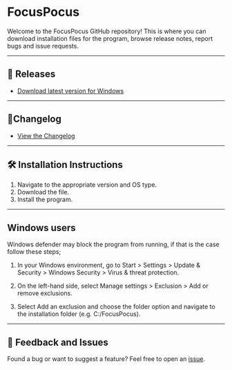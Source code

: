 # FocusPocus

Welcome to the FocusPocus GitHub repository! This is where you can download installation files for the program, browse release notes, report bugs and issue requests.

---
## 📂 Releases
- [Download latest version for Windows](https://github.com/martingylling/focuspocus_release/releases/v1.0.0/windows/focuspocus_v1.0.0_windows.exe)
---
## 🔗Changelog 
- [View the Changelog](./CHANGELOG.md)
---
## 🛠️ Installation Instructions

1. Navigate to the appropriate version and OS type.
2. Download the file.
3. Install the program.
---
## Windows users
Windows defender may block the program from running, if that is the case follow these steps;
 1. In your Windows environment, go to Start > Settings > Update & Security > Windows Security > Virus & threat protection.

 2. On the left-hand side, select Manage settings > Exclusion > Add or remove exclusions.

 3. Select Add an exclusion and choose the folder option and navigate to the installation folder (e.g. C:/FocusPocus).
---

## 💬 Feedback and Issues
Found a bug or want to suggest a feature? Feel free to open an [issue](https://github.com/martingylling/focuspocus_release/issues).

